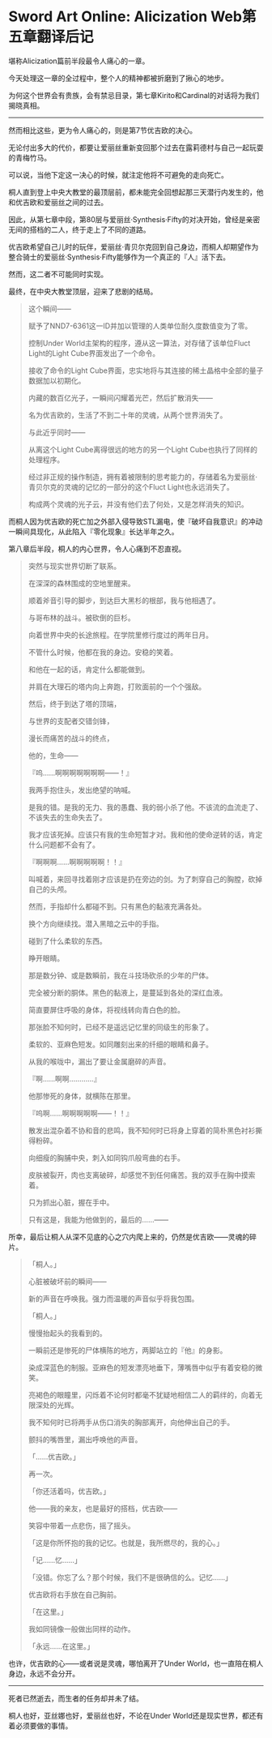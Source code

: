 # Sword Art Online: Alicization Web第五章翻译后记

堪称Alicization篇前半段最令人痛心的一章。

今天处理这一章的全过程中，整个人的精神都被折磨到了揪心的地步。

为何这个世界会有贵族，会有禁忌目录，第七章Kirito和Cardinal的对话将为我们揭晓真相。

***

然而相比这些，更为令人痛心的，则是第7节优吉欧的决心。

无论付出多大的代价，都要让爱丽丝重新变回那个过去在露莉德村与自己一起玩耍的青梅竹马。

可以说，当他下定这一决心的时候，就注定他将不可避免的走向死亡。

桐人直到登上中央大教堂的最顶层前，都未能完全回想起那三天潜行内发生的，他和优吉欧和爱丽丝之间的过去。

因此，从第七章中段，第80层与爱丽丝·Synthesis·Fifty的对决开始，曾经是亲密无间的搭档的二人，终于走上了不同的道路。

优吉欧希望自己儿时的玩伴，爱丽丝·青贝尔克回到自己身边，而桐人却期望作为整合骑士的爱丽丝·Synthesis·Fifty能够作为一个真正的『人』活下去。

然而，这二者不可能同时实现。

最终，在中央大教堂顶层，迎来了悲剧的结局。

> 这个瞬间——
> 
> 赋予了NND7-6361这一ID并加以管理的人类单位耐久度数值变为了零。
> 
> 控制Under World主架构的程序，遵从这一算法，对存储了该单位Fluct Light的Light Cube界面发出了一个命令。
> 
> 接收了命令的Light Cube界面，忠实地将与其连接的稀土晶格中全部的量子数据加以初期化。
> 
> 内藏的数百亿光子，一瞬间闪耀着光芒，然后扩散消失——
> 
> 名为优吉欧的，生活了不到二十年的灵魂，从两个世界消失了。
> 
> 与此近乎同时——
> 
> 从离这个Light Cube离得很远的地方的另一个Light Cube也执行了同样的处理程序。
> 
> 经过非正规的操作制造，拥有着被限制的思考能力的，存储着名为爱丽丝·青贝尔克的灵魂的记忆的一部分的这个Fluct Light也永远消失了。
> 
> 构成两个灵魂的光子云，并没有他们去了何处，又是怎样消失的知识。

而桐人因为优吉欧的死亡加之外部入侵导致STL漏电，使『破坏自我意识』的冲动一瞬间具现化，从此陷入『零化现象』长达半年之久。

第八章后半段，桐人的内心世界，令人心痛到不忍直视。

> 突然与现实世界切断了联系。
> 
> 在深深的森林围成的空地里醒来。
> 
> 顺着斧音引导的脚步，到达巨大黑杉的根部，我与他相遇了。
> 
> 与哥布林的战斗。被砍倒的巨杉。
> 
> 向着世界中央的长途旅程。在学院里修行度过的两年日月。
> 
> 不管什么时候，他都在我的身边。安稳的笑着。
> 
> 和他在一起的话，肯定什么都能做到。
> 
> 并肩在大理石的塔内向上奔跑，打败面前的一个个强敌。
> 
> 然后，终于到达了塔的顶端，
> 
> 与世界的支配者交错剑锋，
> 
> 漫长而痛苦的战斗的终点，
> 
> 他的，生命——
> 
> 『呜……啊啊啊啊啊啊啊——！』
> 
> 我两手抱住头，发出绝望的呐喊。
> 
> 是我的错。是我的无力、我的愚蠢、我的弱小杀了他。不该流的血流走了、不该失去的生命失去了。
> 
> 我才应该死掉。应该只有我的生命短暂才对。我和他的使命逆转的话，肯定什么问题都不会有了。
> 
> 『啊啊啊……啊啊啊啊啊！！』
> 
> 叫喊着，来回寻找着刚才应该是扔在旁边的剑。为了刺穿自己的胸膛，砍掉自己的头颅。
> 
> 然而，手指却什么都碰不到。只有黑色的黏液充满各处。
> 
> 换个方向继续找。潜入黑暗之云中的手指。
> 
> 碰到了什么柔软的东西。
> 
> 睁开眼睛。
> 
> 那是数分钟、或是数瞬前，我在斗技场砍杀的少年的尸体。
> 
> 完全被分断的胴体。黑色的黏液上，是蔓延到各处的深红血液。
> 
> 简直要屏住呼吸的身体，将视线转向青白色的脸。
> 
> 那张脸不知何时，已经不是遥远记忆里的同级生的形象了。
> 
> 柔软的、亚麻色短发。如同雕刻出来的纤细的眼睛和鼻子。
> 
> 从我的喉咙中，漏出了要让金属磨碎的声音。
> 
> 『啊……啊啊…………』
> 
> 他那惨死的身体，就横陈在那里。
> 
> 『呜啊……啊啊啊啊啊——！！』
> 
> 散发出混杂着不协和音的悲鸣，我不知何时已将身上穿着的简朴黑色衬衫撕得粉碎。
> 
> 向细瘦的胸脯中央，刺入如同钩爪般弯曲的右手。
> 
> 皮肤被裂开，肉也支离破碎，却感觉不到任何痛苦。我的双手在胸中摸索着。
> 
> 只为抓出心脏，握在手中。
> 
> 只有这是，我能为他做到的，最后的……——

所幸，最后让桐人从深不见底的心之穴内爬上来的，仍然是优吉欧——灵魂的碎片。

> 「桐人。」
> 
> 心脏被破坏前的瞬间——
> 
> 新的声音在呼唤我。强力而温暖的声音似乎将我包围。
> 
> 「桐人。」
> 
> 慢慢抬起头的我看到的。
> 
> 一瞬前还是惨死的尸体横陈的地方，两脚站立的『他』的身影。
> 
> 染成深蓝色的制服。亚麻色的短发漂亮地垂下，薄嘴唇中似乎有着安稳的微笑。
> 
> 亮褐色的眼瞳里，闪烁着不论何时都毫不犹疑地相信二人的羁绊的，向着无限深处的光辉。
> 
> 我不知何时已将两手从伤口消失的胸部离开，向他伸出自己的手。
> 
> 颤抖的嘴唇里，漏出呼唤他的声音。
> 
> 「……优吉欧。」
> 
> 再一次。
> 
> 「你还活着吗，优吉欧。」
> 
> 他——我的亲友，也是最好的搭档，优吉欧——
> 
> 笑容中带着一点悲伤，摇了摇头。
> 
> 「这是你所怀抱的我的记忆。也就是，我所燃尽的，我的心。」
> 
> 「记……忆……」
> 
> 「没错。你忘了么？那个时候，我们不是很确信的么。记忆……」
> 
> 优吉欧将右手放在自己胸前。
> 
> 「在这里。」
> 
> 我如同镜像一般做出同样的动作。
> 
> 「永远……在这里。」

也许，优吉欧的心——或者说是灵魂，哪怕离开了Under World，也一直陪在桐人身边，永远不会分开。

***

死者已然逝去，而生者的任务却并未了结。

桐人也好，亚丝娜也好，爱丽丝也好，不论在Under World还是现实世界，都还有着必须要做的事情。
